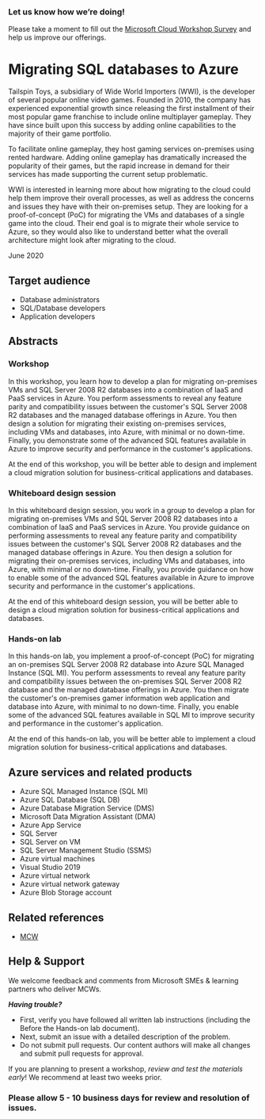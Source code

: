 ### Let us know how we’re doing!  
Please take a moment to fill out the [Microsoft Cloud Workshop Survey](https://forms.office.com/Pages/ResponsePage.aspx?id=v4j5cvGGr0GRqy180BHbRyEtIpX7sDdChuWsXhzKJXJUNjFBVkROWDhSSVdYT0dSRkY4UVFCVzZBVy4u) and help us improve our offerings.

# Migrating SQL databases to Azure

Tailspin Toys, a subsidiary of Wide World Importers (WWI), is the developer of several popular online video games. Founded in 2010, the company has experienced exponential growth since releasing the first installment of their most popular game franchise to include online multiplayer gameplay. They have since built upon this success by adding online capabilities to the majority of their game portfolio.

To facilitate online gameplay, they host gaming services on-premises using rented hardware. Adding online gameplay has dramatically increased the popularity of their games, but the rapid increase in demand for their services has made supporting the current setup problematic.

WWI is interested in learning more about how migrating to the cloud could help them improve their overall processes, as well as address the concerns and issues they have with their on-premises setup. They are looking for a proof-of-concept (PoC) for migrating the VMs and databases of a single game into the cloud. Their end goal is to migrate their whole service to Azure, so they would also like to understand better what the overall architecture might look after migrating to the cloud.

June 2020

## Target audience

- Database administrators
- SQL/Database developers
- Application developers

## Abstracts

### Workshop

In this workshop, you learn how to develop a plan for migrating on-premises VMs and SQL Server 2008 R2 databases into a combination of IaaS and PaaS services in Azure. You perform assessments to reveal any feature parity and compatibility issues between the customer's SQL Server 2008 R2 databases and the managed database offerings in Azure. You then design a solution for migrating their existing on-premises services, including VMs and databases, into Azure, with minimal or no down-time. Finally, you demonstrate some of the advanced SQL features available in Azure to improve security and performance in the customer's applications.

At the end of this workshop, you will be better able to design and implement a cloud migration solution for business-critical applications and databases.

### Whiteboard design session

In this whiteboard design session, you work in a group to develop a plan for migrating on-premises VMs and SQL Server 2008 R2 databases into a combination of IaaS and PaaS services in Azure. You provide guidance on performing assessments to reveal any feature parity and compatibility issues between the customer's SQL Server 2008 R2 databases and the managed database offerings in Azure. You then design a solution for migrating their on-premises services, including VMs and databases, into Azure, with minimal or no down-time. Finally, you provide guidance on how to enable some of the advanced SQL features available in Azure to improve security and performance in the customer's applications.

At the end of this whiteboard design session, you will be better able to design a cloud migration solution for business-critical applications and databases.

### Hands-on lab

In this hands-on lab, you implement a proof-of-concept (PoC) for migrating an on-premises SQL Server 2008 R2 database into Azure SQL Managed Instance (SQL MI). You perform assessments to reveal any feature parity and compatibility issues between the on-premises SQL Server 2008 R2 database and the managed database offerings in Azure. You then migrate the customer's on-premises gamer information web application and database into Azure, with minimal to no down-time. Finally, you enable some of the advanced SQL features available in SQL MI to improve security and performance in the customer's application.

At the end of this hands-on lab, you will be better able to implement a cloud migration solution for business-critical applications and databases.

## Azure services and related products

- Azure SQL Managed Instance (SQL MI)
- Azure SQL Database (SQL DB)
- Azure Database Migration Service (DMS)
- Microsoft Data Migration Assistant (DMA)
- Azure App Service
- SQL Server
- SQL Server on VM
- SQL Server Management Studio (SSMS)
- Azure virtual machines
- Visual Studio 2019
- Azure virtual network
- Azure virtual network gateway
- Azure Blob Storage account

## Related references

- [MCW](https://github.com/Microsoft/MCW)

## Help & Support

We welcome feedback and comments from Microsoft SMEs & learning partners who deliver MCWs.

**_Having trouble?_**

- First, verify you have followed all written lab instructions (including the Before the Hands-on lab document).
- Next, submit an issue with a detailed description of the problem.
- Do not submit pull requests. Our content authors will make all changes and submit pull requests for approval.

If you are planning to present a workshop, _review and test the materials early_! We recommend at least two weeks prior.

### Please allow 5 - 10 business days for review and resolution of issues.
